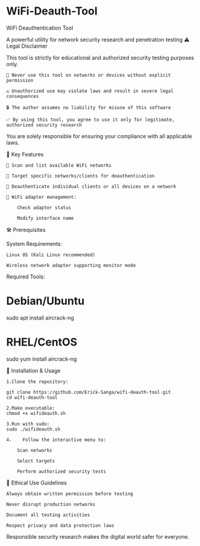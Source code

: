# WiFi-Deauth-Tool
WiFi Deauthentication Tool

A powerful utility for network security research and penetration testing
⚠️ Legal Disclaimer

This tool is strictly for educational and authorized security testing purposes only.

    🚫 Never use this tool on networks or devices without explicit permission

    ⚖️ Unauthorized use may violate laws and result in severe legal consequences

    🔒 The author assumes no liability for misuse of this software

    ✅ By using this tool, you agree to use it only for legitimate, authorized security research

You are solely responsible for ensuring your compliance with all applicable laws.

🌟 Key Features

    📡 Scan and list available WiFi networks

    🎯 Target specific networks/clients for deauthentication

    👥 Deauthenticate individual clients or all devices on a network

    🔧 WiFi adapter management:

        Check adapter status

        Modify interface name

🛠️ Prerequisites

System Requirements:

    Linux OS (Kali Linux recommended)

    Wireless network adapter supporting monitor mode

Required Tools:
# Debian/Ubuntu
sudo apt install aircrack-ng

# RHEL/CentOS
sudo yum install aircrack-ng

🚀 Installation & Usage

    1.Clone the repository:
    
    git clone https://github.com/Erick-Sanga/wifi-deauth-tool.git
    cd wifi-deauth-tool

    2.Make executable:
    chmod +x wifideauth.sh

    3.Run with sudo:
    sudo ./wifideauth.sh

    4.    Follow the interactive menu to:

        Scan networks

        Select targets

        Perform authorized security tests



🔐 Ethical Use Guidelines

    Always obtain written permission before testing

    Never disrupt production networks

    Document all testing activities

    Respect privacy and data protection laws

Responsible security research makes the digital world safer for everyone.









        
